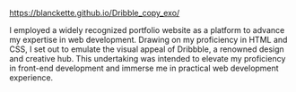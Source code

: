 https://blanckette.github.io/Dribble_copy_exo/

I employed a widely recognized portfolio website as a platform to advance my expertise in web development. Drawing on my proficiency in HTML and CSS, I set out to emulate the visual appeal of Dribbble, a renowned design and creative hub. This undertaking was intended to elevate my proficiency in front-end development and immerse me in practical web development experience.
